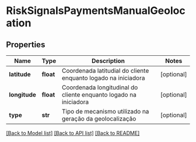 # RiskSignalsPaymentsManualGeolocation

## Properties
Name | Type | Description | Notes
------------ | ------------- | ------------- | -------------
**latitude** | **float** | Coordenada latitudial do cliente enquanto logado na iniciadora | [optional] 
**longitude** | **float** | Coordenada longitudinal do cliente enquanto logado na iniciadora | [optional] 
**type** | **str** | Tipo de mecanismo utilizado na geração da geolocalização  | [optional] 

[[Back to Model list]](../README.md#documentation-for-models) [[Back to API list]](../README.md#documentation-for-api-endpoints) [[Back to README]](../README.md)

